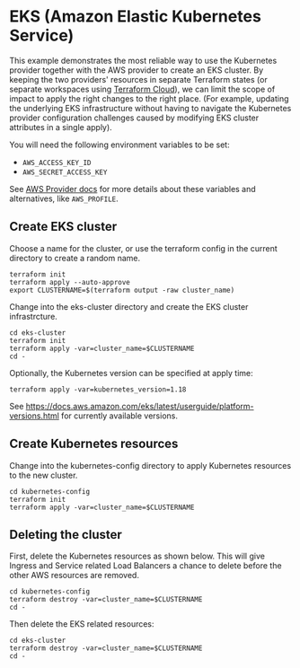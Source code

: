 # EKS (Amazon Elastic Kubernetes Service)

This example demonstrates the most reliable way to use the Kubernetes provider together with the AWS provider to create an EKS cluster. By keeping the two providers' resources in separate Terraform states (or separate workspaces using [Terraform Cloud](https://app.terraform.io/)), we can limit the scope of impact to apply the right changes to the right place. (For example, updating the underlying EKS infrastructure without having to navigate the Kubernetes provider configuration challenges caused by modifying EKS cluster attributes in a single apply).

You will need the following environment variables to be set:

  - `AWS_ACCESS_KEY_ID`
  - `AWS_SECRET_ACCESS_KEY`

See [AWS Provider docs](https://www.terraform.io/docs/providers/aws/index.html#configuration-reference) for more details about these variables and alternatives, like `AWS_PROFILE`.


## Create EKS cluster

Choose a name for the cluster, or use the terraform config in the current directory to create a random name.

```
terraform init
terraform apply --auto-approve
export CLUSTERNAME=$(terraform output -raw cluster_name)
```

Change into the eks-cluster directory and create the EKS cluster infrastrcture.

```
cd eks-cluster
terraform init
terraform apply -var=cluster_name=$CLUSTERNAME
cd -
```

Optionally, the Kubernetes version can be specified at apply time:

```
terraform apply -var=kubernetes_version=1.18
```

See https://docs.aws.amazon.com/eks/latest/userguide/platform-versions.html for currently available versions.


## Create Kubernetes resources

Change into the kubernetes-config directory to apply Kubernetes resources to the new cluster.

```
cd kubernetes-config
terraform init
terraform apply -var=cluster_name=$CLUSTERNAME
```

## Deleting the cluster

First, delete the Kubernetes resources as shown below. This will give Ingress and Service related Load Balancers a chance to delete before the other AWS resources are removed.

```
cd kubernetes-config
terraform destroy -var=cluster_name=$CLUSTERNAME
cd -
```

Then delete the EKS related resources:

```
cd eks-cluster
terraform destroy -var=cluster_name=$CLUSTERNAME
cd -
```
